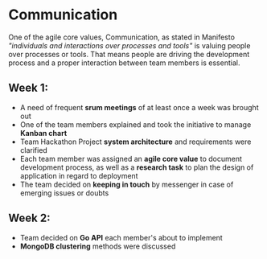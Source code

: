# Communication
One of the agile core values, Communication, as stated in Manifesto *"individuals and interactions over processes and tools"* is valuing people over processes or tools. That means people are driving the development process and a proper interaction between team members is essential.

## Week 1:
* A need of frequent **srum meetings** of at least once a week was brought out
* One of the team members explained and took the initiative to manage **Kanban chart**
* Team Hackathon Project **system architecture** and requirements were clarified
* Each team member was assigned an **agile core value** to document development process, as well as a **research task** to plan the design of application in regard to deployment
* The team decided on **keeping in touch** by messenger in case of emerging issues or doubts

## Week 2:
* Team decided on **Go API** each member's about to implement
* **MongoDB clustering** methods were discussed